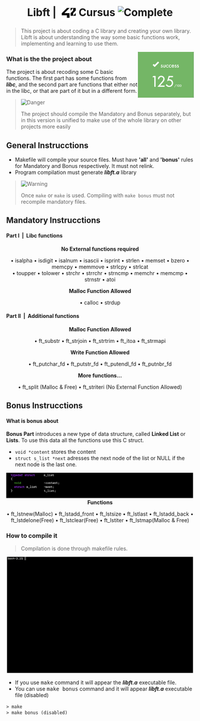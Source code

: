 <!--HEADER-->
<h1 align="center"> Libft | 
 <picture>
  <source media="(prefers-color-scheme: dark)" srcset="https://raw.githubusercontent.com/josephcheel/42-Cursus/main/resources/42_Logo_White.svg">
  <img alt="42" width=40 align="center" src="https://raw.githubusercontent.com/josephcheel/42-Cursus/main/resources/42_Logo.svg">
 </picture>
 Cursus 
  <img alt="Complete" src="https://raw.githubusercontent.com/Mqxx/GitHub-Markdown/main/blockquotes/badge/dark-theme/complete.svg">
</h1>
<!--FINISH HEADER-->

> This project is about coding a C library and creating your own library.  Libft is about understanding the way some basic functions work, implementing and learning to use them.

<img align="right" width="150" src="https://github.com/josephcheel/readme/blob/main/resources/125_Success.png">

### What is the the project about
The project is about recoding some C basic functions. The first part has some functions from ***libc***, and the second part are functions that either not in the libc, or that are part of it but in a different form.

> <picture>
>   <source media="(prefers-color-scheme: light)" srcset="https://raw.githubusercontent.com/Mqxx/GitHub-Markdown/main/blockquotes/badge/light-theme/danger.svg">
>   <img alt="Danger" src="https://raw.githubusercontent.com/Mqxx/GitHub-Markdown/main/blockquotes/badge/dark-theme/danger.svg">
> </picture><br>
>
> The project should compile the Mandatory and Bonus separately, but in this version is unified to make use of the whole library on other projects more easily

## General Instrucctions

<!-- > <picture>
>   <source media="(prefers-color-scheme: light)" srcset="https://raw.githubusercontent.com/Mqxx/GitHub-Markdown/main/blockquotes/badge/light-theme/warning.svg">
>   <img alt="Warning" src="https://raw.githubusercontent.com/Mqxx/GitHub-Markdown/main/blockquotes/badge/dark-theme/warning.svg">
> </picture><br>
>
> Map must have the ***.ber*** extension
 -->
* Makefile will compile your source files. Must have **'all'** and **'bonus'** rules for Mandatory and Bonus respectively. It must not relink.
* Program compilation must generate ***libft.a*** library
> <picture>
>   <source media="(prefers-color-scheme: light)" srcset="https://raw.githubusercontent.com/Mqxx/GitHub-Markdown/main/blockquotes/badge/light-theme/warning.svg">
>   <img alt="Warning" src="https://raw.githubusercontent.com/Mqxx/GitHub-Markdown/main/blockquotes/badge/dark-theme/warning.svg">
> </picture><br>
>
> Once <code>make</code> or <code>make</code> is used. Compiling with <code>make bonus</code> must not recompile mandatory files.

## Mandatory Instrucctions
<h4> Part I&nbsp;&nbsp;|&nbsp; Libc functions</h4>
<div  align="center"><b>No External functions required</b></div>
<p align="center">
• isalpha
• isdigit
• isalnum
• isascii
• isprint
• strlen
• memset
• bzero
• memcpy
• memmove
• strlcpy
• strlcat
<br>• toupper
• tolower
• strchr
• strrchr
• strncmp
• memchr
• memcmp
• strnstr
• atoi
</p>
<div  align="center"><b>Malloc Function Allowed</b></div>
<p align="center">
• calloc
• strdup
</p>

<h4>Part II&nbsp;&nbsp;|&nbsp; Additional functions</h4>
<div  align="center"><b>Malloc Function Allowed</b></div>
<p align="center">
• ft_substr
• ft_strjoin
• ft_strtrim
• ft_itoa
• ft_strmapi
</p>


<div  align="center"><b>Write Function Allowed</b></div>

<p align="center">
• ft_putchar_fd
• ft_putstr_fd
• ft_putendl_fd
• ft_putnbr_fd
</p>

<div  align="center"><b>More functions...</b></div>
<p align="center">
• ft_split (Malloc & Free)
• ft_striteri (No External Function Allowed)
</p>

## Bonus Instrucctions
#### What is bonus about 
**Bonus Part** introduces a new type of data structure, called **Linked List** or **Lists**. To use this data all the functions use this C struct.
* <code>void *content</code> stores the content
* <code>struct s_list *next</code> adresses the next node of the list or NULL if the next node is the last one.
<img width="1175" alt="t_list img" src="https://github.com/josephcheel/readme/blob/main/resources/libft/t_list.png">


<div  align="center"><b>Functions</b></div>
<p align="center">
• ft_lstnew(Malloc) • ft_lstadd_front • ft_lstsize • ft_lstlast • ft_lstadd_back • ft_lstdelone(Free) • ft_lstclear(Free) • ft_lstiter • ft_lstmap(Malloc & Free)
</p>

### How to compile it
> Compilation is done through makefile rules.

<div align="center">
<img width="500" src="https://github.com/josephcheel/readme/blob/main/resources/libft/Compilation.gif">
</div>

* If you use <kbd>make</kbd> command it will appear the ***libft.a*** executable file.
* You can use <kbd>make bonus</kbd> command and it will appear ***libft.a*** executable file (disabled)

```shell
> make
> make bonus (disabled)
```
